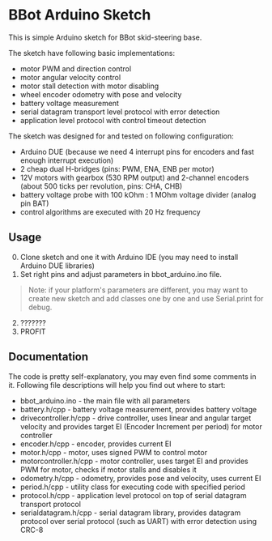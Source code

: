 # BBot Arduino Sketch
This is simple Arduino sketch for BBot skid-steering base.

The sketch have following basic implementations:
* motor PWM and direction control
* motor angular velocity control
* motor stall detection with motor disabling
* wheel encoder odometry with pose and velocity
* battery voltage measurement
* serial datagram transport level protocol with error detection
* application level protocol with control timeout detection

The sketch was designed for and tested on following configuration:
* Arduino DUE (because we need 4 interrupt pins for encoders and fast enough interrupt execution)
* 2 cheap dual H-bridges (pins: PWM, ENA, ENB per motor)
* 12V motors with gearbox (530 RPM output) and 2-channel encoders (about 500 ticks per revolution, pins: CHA, CHB)
* battery voltage probe with 100 kOhm : 1 MOhm voltage divider (analog pin BAT)
* control algorithms are executed with 20 Hz frequency

## Usage
0. Clone sketch and one it with Arduino IDE (you may need to install Arduino DUE libraries)
1. Set right pins and adjust parameters in bbot_arduino.ino file.
> Note: if your platform's parameters are different, you may want to create new sketch and add classes one by one and use Serial.print for debug.
2. ???????
3. PROFIT

## Documentation
The code is pretty self-explanatory, you may even find some comments in it. Following file descriptions will help you find out where to start:
* bbot_arduino.ino - the main file with all parameters
* battery.h/cpp - battery voltage measurement, provides battery voltage
* drivecontroller.h/cpp - drive controller, uses linear and angular target velocity and provides target EI (Encoder Increment per period) for motor controller
* encoder.h/cpp - encoder, provides current EI
* motor.h/cpp - motor, uses signed PWM to control motor
* motorcontroller.h/cpp - motor controller, uses target EI and provides PWM for motor, checks if motor stalls and disables it 
* odometry.h/cpp - odometry, provides pose and velocity, uses current EI
* period.h/cpp - utility class for executing code with specified period
* protocol.h/cpp - application level protocol on top of serial datagram transport protocol
* serialdatagram.h/cpp - serial datagram library, provides datagram protocol over serial protocol (such as UART) with error detection using CRC-8
